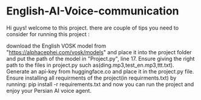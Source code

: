 # English-AI-Voice-communication
Hi guys! welcome to this project. there are couple of tips you need to consider for running this project :

download the English VOSK model from "https://alphacephei.com/vosk/models" and place it into the project folder and put the path of the model in "Project.py", line 17.
Ensure giving the right path to the files in project.py such as(ding.mp3,test_en.mp3,ttt.txt).
Generate an api-key from huggingface.co and place it in the project.py file.
Ensure installing all requirments of the project(in requirments.txt) by running: pip install -r requirements.txt
and now you can run the project and enjoy your Persian AI voice agent.
